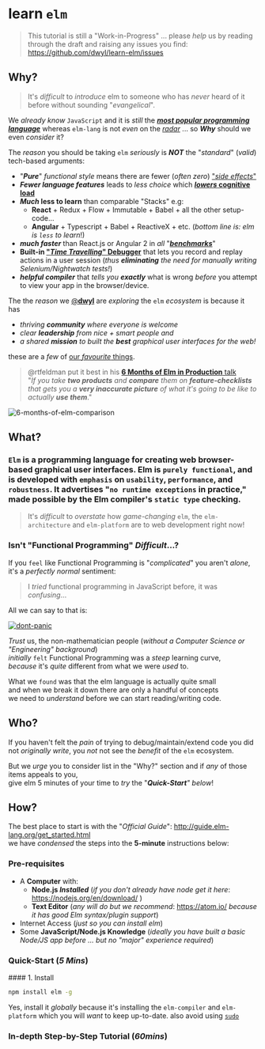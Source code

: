 # learn `elm`

> This tutorial is still a "Work-in-Progress" ...
> please _help_ us by reading through the draft
and raising any issues you find: https://github.com/dwyl/learn-elm/issues

## Why?

> It's _difficult_ to _introduce_ elm to someone
who has _never_ heard of it before without sounding "_evangelical_".

We _already_ _know_ `JavaScript` and it is _still_ the
[_**most popular programming language**_](https://stackoverflow.com/research/developer-survey-2016#technology)
whereas `elm-lang` is not _even_ on the [_radar_](https://stackoverflow.com/research/developer-survey-2016)
... so _**Why**_ should we even _consider_ it?

The _reason_ you should be taking `elm` _seriously_ is _**NOT**_ the "_standard_" (_valid_) tech-based arguments:

+ "_**Pure**_" _functional style_ means there are fewer (_often zero_) ["_side effects_"]()
+ _**Fewer language features**_ leads to _less choice_  which [**_lowers_ cognitive load**](https://blog.prototypr.io/design-principles-for-reducing-cognitive-load-84e82ca61abd)
+ **_Much_ less to learn** than comparable "Stacks" e.g:
  + **React** + Redux + Flow + Immutable + Babel + all the other setup-code...
  + **Angular** + Typescript + Babel + ReactiveX + etc. (_bottom line is: elm is `less` to learn_!)
+ _**much faster**_ than React.js or Angular 2 in _all_ "[***benchmarks***](http://elm-lang.org/blog/blazing-fast-html-round-two)"
+ **Built-in ["_Time Travelling_" Debugger](https://www.youtube.com/watch?v=DSjbTC-hvqQ&feature=youtu.be&list=PLglJM3BYAMPH2zuz1nbKHQyeawE4SN0Cd&t=1633)**
 that lets you record and replay actions in a user session (_thus **eliminating** the need for manually writing Selenium/Nightwatch tests!_)
+ _**helpful compiler**_ that _tells you **exactly**_ what is wrong
_before_ you attempt to view your app in the browser/device.


The the _reason_ we [@**dwyl**](https://twitter.com/dwylhq) are _exploring_ the `elm` _ecosystem_ is because
it has
+ _thriving **community** where everyone is welcome_
+ _clear **leadership** from nice + smart people and_
+ _a shared **mission** to built the **best** graphical user interfaces for the web!_

these are a _few_ of [our _favourite_ things](https://youtu.be/0IagRZBvLtw).


> @rtfeldman put it best in his [**6 Months of Elm in Production** talk](https://youtu.be/R2FtMbb-nLs?t=47m36s) <br />
"_If you take **two products** and **compare** them on **feature-checklists** <br />
that gets you a **very inaccurate picture**
of what it's going to be like to actually **use them**_."

![6-months-of-elm-comparison](https://cloud.githubusercontent.com/assets/194400/20147838/be5d2746-a6a1-11e6-91af-5149c5bf345b.jpg)



## What?

### `Elm` is a programming language for creating web browser-based graphical user interfaces. Elm is `purely functional`, and is developed with `emphasis` on `usability`, `performance`, and `robustness`. It advertises "`no runtime exceptions` in practice," made possible by the Elm compiler's `static type` checking.

> It's _difficult_ to _overstate_ how _game-changing_ `elm`,
the `elm-architecture` and `elm-platform` are to web development right now!

### Isn't "Functional Programming" _Difficult_...?

If you `feel` like Functional Programming is "_complicated_" you aren't _alone_,
it's a _perfectly normal_ sentiment:

> I _tried_ functional programming in JavaScript before, it was _confusing_...

All we can say to that is:

[![dont-panic](https://cloud.githubusercontent.com/assets/194400/20135968/74ed05d6-a66a-11e6-9f30-f50f911053e6.png)](
  https://en.wikipedia.org/wiki/Phrases_from_The_Hitchhiker%27s_Guide_to_the_Galaxy#Don.27t_Panic)

_Trust_ us, the non-mathematician people (_without a Computer Science
or "Engineering" background_) <br />
_initially_ `felt` Functional Programming
was a _steep_ learning curve, <br />
_because_ it's _quite_ different from what we were _used_ to.

What we `found` was that the elm language is actually quite small <br />
and when we break it down there are only a handful of concepts <br />
we need to _understand_ before we can start reading/writing code.


## Who?

If you haven't felt the _pain_ of trying to debug/maintain/extend
code you did not _originally write_,
you _not_ not see the _benefit_ of the `elm` ecosystem.

But we _urge_ you to consider list in the "Why?" section
and if _any_ of those items appeals to you, <br />
give elm 5 minutes of your
time to _try_ the "_**Quick-Start**" below_!



## How?

The best place to start is with the "_Official Guide_": http://guide.elm-lang.org/get_started.html <br />
we have _condensed_ the steps into the **5-minute** instructions below:

### Pre-requisites

+ A **Computer** with:
  + **Node.js _Installed_** (_if you don't already have node get it here_: https://nodejs.org/en/download/ )
  + **Text Editor** (_any will do but we recommend_: https://atom.io/ _because it has good Elm syntax/plugin support_)
+ Internet Access (_just so you can install elm_)
+ Some **JavaScript/Node.js Knowledge** (_ideally you have built a basic Node/JS app before ... but no "major" experience required_)

### Quick-Start (_5 Mins_)

#### 1. Install

```sh
npm install elm -g
```
Yes, install it _globally_ because it's installing the `elm-compiler` and `elm-platform`
which you will _want_ to keep up-to-date. also avoid using [`sudo`](http://stackoverflow.com/questions/16151018/npm-throws-error-without-sudo)




### In-depth Step-by-Step Tutorial (_60mins_)
